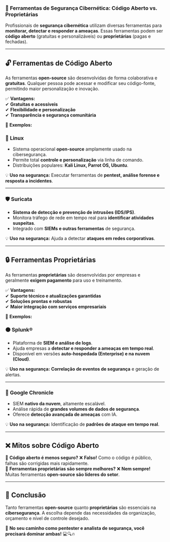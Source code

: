 ### 🔐 **Ferramentas de Segurança Cibernética: Código Aberto vs. Proprietárias**

Profissionais de **segurança cibernética** utilizam diversas ferramentas para **monitorar, detectar e responder a ameaças**. Essas ferramentas podem ser **código aberto** (gratuitas e personalizáveis) ou **proprietárias** (pagas e fechadas).

---

## 🔓 **Ferramentas de Código Aberto**

As ferramentas **open-source** são desenvolvidas de forma colaborativa e **gratuitas**. Qualquer pessoa pode acessar e modificar seu código-fonte, permitindo maior personalização e inovação.

✅ **Vantagens:**  
✔ **Gratuitas e acessíveis**  
✔ **Flexibilidade e personalização**  
✔ **Transparência e segurança comunitária**

🚀 **Exemplos:**

### 🐧 **Linux**

- Sistema operacional **open-source** amplamente usado na cibersegurança.
- Permite total **controle e personalização** via linha de comando.
- Distribuições populares: **Kali Linux, Parrot OS, Ubuntu**.

💡 **Uso na segurança:** Executar ferramentas de **pentest, análise forense e resposta a incidentes**.

---

### 🛡 **Suricata**

- **Sistema de detecção e prevenção de intrusões (IDS/IPS)**.
- Monitora tráfego de rede em tempo real para **identificar atividades suspeitas**.
- Integrado com **SIEMs e outras ferramentas** de segurança.

💡 **Uso na segurança:** Ajuda a detectar **ataques em redes corporativas**.

---

## 🔒 **Ferramentas Proprietárias**

As ferramentas **proprietárias** são desenvolvidas por empresas e geralmente **exigem pagamento** para uso e treinamento.

✅ **Vantagens:**  
✔ **Suporte técnico e atualizações garantidas**  
✔ **Soluções prontas e robustas**  
✔ **Maior integração com serviços empresariais**

🚀 **Exemplos:**

### 🟠 **Splunk®**

- Plataforma de **SIEM e análise de logs**.
- Ajuda empresas a **detectar e responder a ameaças em tempo real**.
- Disponível em versões **auto-hospedada (Enterprise) e na nuvem (Cloud)**.

💡 **Uso na segurança:** **Correlação de eventos de segurança** e geração de alertas.

---

### 🔵 **Google Chronicle**

- SIEM **nativo da nuvem**, altamente escalável.
- Análise rápida de **grandes volumes de dados de segurança**.
- Oferece **detecção avançada de ameaças** com IA.

💡 **Uso na segurança:** Identificação de **padrões de ataque em tempo real**.

---

## ❌ **Mitos sobre Código Aberto**

🔹 **Código aberto é menos seguro?** ❌ **Falso!** Como o código é público, falhas são corrigidas mais rapidamente.  
🔹 **Ferramentas proprietárias são sempre melhores?** ❌ **Nem sempre!** Muitas ferramentas **open-source são líderes do setor**.

---

## 🛑 **Conclusão**

Tanto ferramentas **open-source** quanto **proprietárias** são essenciais na **cibersegurança**. A escolha depende das necessidades da organização, orçamento e nível de controle desejado.

📌 **No seu caminho como pentester e analista de segurança, você precisará dominar ambas!** 💻🔍🔥